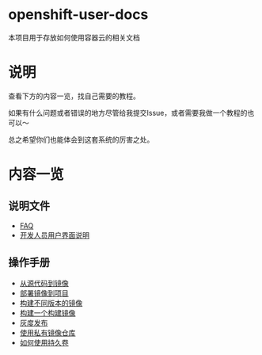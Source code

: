 # openshift-user-docs

本项目用于存放如何使用容器云的相关文档

# 说明

查看下方的内容一览，找自己需要的教程。

如果有什么问题或者错误的地方尽管给我提交Issue，或者需要我做一个教程的也可以～

总之希望你们也能体会到这套系统的厉害之处。

# 内容一览

## 说明文件

- [FAQ](faq.md)
- [开发人员用户界面说明](ui.md)

## 操作手册

- [从源代码到镜像](how-tos/source-to-image.md)
- [部署镜像到项目](how-tos/deploy-image.md)
- [构建不同版本的镜像](how-tos/build-and-tag-image.md)
- [构建一个构建镜像](how-tos/build-a-builder-image.md)
- [灰度发布](how-tos/hui-du-fa-bu.md)
- [使用私有镜像仓库](how-tos/use-private-registry.md)
- [如何使用持久卷](how-tos/use-persistent-volumes.md)
